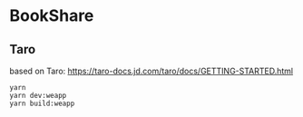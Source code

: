 # BookShare

## Taro

based on Taro: https://taro-docs.jd.com/taro/docs/GETTING-STARTED.html

```shell
yarn
yarn dev:weapp
yarn build:weapp
```
